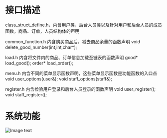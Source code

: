 # 接口描述
class_struct_define.h，内含用户类，后台人员类以及针对用户和后台人员的成员函数，商品、订单，人员结构体的声明

common_function.h 内含购买商品后，减去商品余量的函数声明
void delete_good_number(int,int,char*);

load.h 内含将文件内的商品、订单信息加载至链表的函数声明
good* load_good();
order* load_order();

menu.h 内含不同的菜单显示函数声明，这些菜单显示函数是功能函数的入口点
void user_options(user&);
void staff_options(staff&);

register.h 内含检验用户登录和后台人员登录的函数声明
void user_register();
void staff_register();

# 系统功能
![Image text](https://github.com/CennyMo/Buying-System/raw/master/Assets/Image/1.png)
